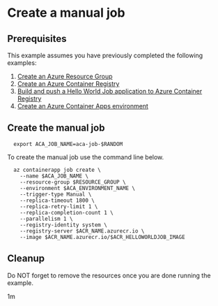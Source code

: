 # Create a manual job

## Prerequisites

<!-- 

  if [[ -z $REGION ]]; then
    export REGION=westus
  fi

  -->
<!-- workflow.cron(0 12 * * 3) -->
<!-- workflow.include(../../acr/helloworldjob/README.md) -->
<!-- workflow.include(../create-environment/README.md) -->

This example assumes you have previously completed the following examples:

1. [Create an Azure Resource Group](../../group/create/README.md)
1. [Create an Azure Container Registry](../../acr/create/README.md)
1. [Build and push a Hello World Job application to Azure Container Registry](../../acr/helloworldjob/README.md)
1. [Create an Azure Container Apps environment](../create-environment/README.md)

## Create the manual job

<!-- workflow.skip() -->
```shell
  export ACA_JOB_NAME=aca-job-$RANDOM
```

<!-- workflow.run()
if [[ -z $ACA_JOB_NAME ]]; then
  export ACA_JOB_NAME=aca-job-$RANDOM
  sleep 60
fi
 -->

To create the manual job use the command line below.

```shell
  az containerapp job create \
    --name $ACA_JOB_NAME \
    --resource-group $RESOURCE_GROUP \
    --environment $ACA_ENVIRONMENT_NAME \
    --trigger-type Manual \
    --replica-timeout 1800 \
    --replica-retry-limit 1 \
    --replica-completion-count 1 \
    --parallelism 1 \
    --registry-identity system \
    --registry-server $ACR_NAME.azurecr.io \
    --image $ACR_NAME.azurecr.io/$ACR_HELLOWORLDJOB_IMAGE 
```

<!-- workflow.directOnly()

  export RESULT=$(az containerapp job show --name $ACA_JOB_NAME --resource-group $RESOURCE_GROUP --output tsv --query properties.provisioningState)
  az group delete --name $RESOURCE_GROUP --yes || true
  if [[ "$RESULT" != Succeeded ]]; then
    echo "Azure Container Apps job $ACA_JOB_NAME was not provisioned properly"
    exit 1
  fi

  -->

## Cleanup

Do NOT forget to remove the resources once you are done running the example.

1m
